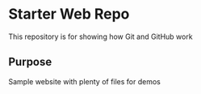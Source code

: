 # Starter Web Repo

This repository is for showing how Git and GitHub work

## Purpose

Sample website with plenty of files for demos

